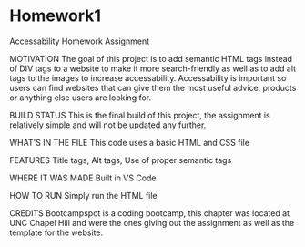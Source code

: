 # Homework1
Accessability Homework Assignment

MOTIVATION
The goal of this project is to add semantic HTML tags instead of DIV tags to a website to make it more search-friendly as well as to add alt tags to the images to increase accessability. Accessability is important so users can find websites that can give them the most useful advice, products or anything else users are looking for.

BUILD STATUS
This is the final build of this project, the assignment is relatively simple and will not be updated any further.

WHAT'S IN THE FILE
This code uses a basic HTML and CSS file

FEATURES
Title tags, Alt tags, Use of proper semantic tags

WHERE IT WAS MADE
Built in VS Code

HOW TO RUN
Simply run the HTML file

CREDITS
Bootcampspot is a coding bootcamp, this chapter was located at UNC Chapel Hill and were the ones giving out the assignment as well as the template for the website.